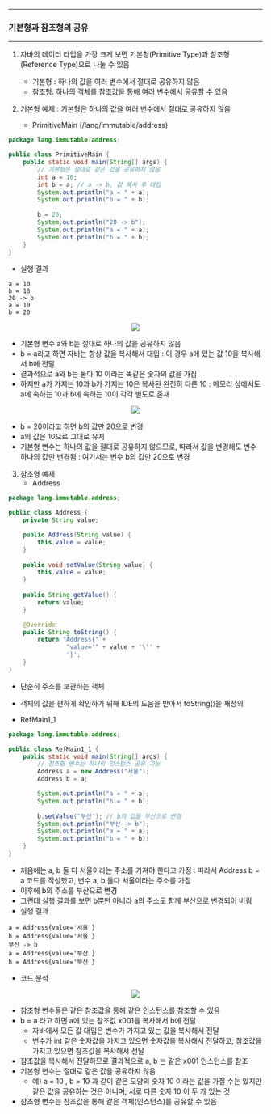 -----
### 기본형과 참조형의 공유
-----
1. 자바의 데이터 타입을 가장 크게 보면 기본형(Primitive Type)과 참조형(Reference Type)으로 나눌 수 있음
   - 기본형 : 하나의 값을 여러 변수에서 절대로 공유하지 않음
   - 참조형: 하나의 객체를 참조값을 통해 여러 변수에서 공유할 수 있음

2. 기본형 예제 : 기본형은 하나의 값을 여러 변수에서 절대로 공유하지 않음
   - PrimitiveMain (/lang/immutable/address)
```java
package lang.immutable.address;

public class PrimitiveMain {
    public static void main(String[] args) {
        // 기본형은 절대로 같은 값을 공유하지 않음
        int a = 10;
        int b = a; // a -> b, 값 복사 후 대입
        System.out.println("a = " + a);
        System.out.println("b = " + b);
        
        b = 20;
        System.out.println("20 -> b");
        System.out.println("a = " + a);
        System.out.println("b = " + b);
    }
}
```
   - 실행 결과
```
a = 10
b = 10
20 -> b
a = 10
b = 20
```
<div align="center">
<img src="https://github.com/user-attachments/assets/156eaa7d-0e75-49f7-bc2c-35af865ebc06">
</div>

   - 기본형 변수 a와 b는 절대로 하나의 값을 공유하지 않음
   - b = a라고 하면 자바는 항상 값을 복사해서 대입 : 이 경우 a에 있는 값 10을 복사해서 b에 전달
   - 결과적으로 a와 b는 둘다 10 이라는 똑같은 숫자의 값을 가짐
   - 하지만 a가 가지는 10과 b가 가지는 10은 복사된 완전히 다른 10 : 메모리 상에서도 a에 속하는 10과 b에 속하는 10이 각각 별도로 존재

<div align="center">
<img src="https://github.com/user-attachments/assets/5d9172ba-ecf1-4a2b-aaa8-26f0830b4b02">
</div>

   - b = 20이라고 하면 b의 값만 20으로 변경
   - a의 값은 10으로 그대로 유지
   - 기본형 변수는 하나의 값을 절대로 공유하지 않으므로, 따라서 값을 변경해도 변수 하나의 값만 변경됨 : 여기서는 변수 b의 값만 20으로 변경

3. 참조형 예제
   - Address
```java
package lang.immutable.address;

public class Address {
    private String value;

    public Address(String value) {
        this.value = value;
    }
    
    public void setValue(String value) {
        this.value = value;
    }
    
    public String getValue() {
        return value;
    }

    @Override
    public String toString() {
        return "Address{" +
                "value='" + value + '\'' +
                '}';
    }
}
```
   - 단순히 주소를 보관하는 객체
   - 객체의 값을 편하게 확인하기 위해 IDE의 도움을 받아서 toString()을 재정의

   - RefMain1_1
```java
package lang.immutable.address;

public class RefMain1_1 {
    public static void main(String[] args) {
        // 참조형 변수는 하나의 인스턴스 공유 가능
        Address a = new Address("서울");
        Address b = a;

        System.out.println("a = " + a);
        System.out.println("b = " + b);
        
        b.setValue("부산"); // b의 값을 부산으로 변경
        System.out.println("부산 -> b");
        System.out.println("a = " + a);
        System.out.println("b = " + b);
    }
}
```
   - 처음에는 a, b 둘 다 서울이라는 주소를 가져야 한다고 가정 : 따라서 Address b = a 코드를 작성했고, 변수 a, b 둘다 서울이라는 주소를 가짐
   - 이후에 b의 주소를 부산으로 변경
   - 그런데 실행 결과를 보면 b뿐만 아니라 a의 주소도 함께 부산으로 변경되어 버림
   - 실행 결과
```
a = Address{value='서울'}
b = Address{value='서울'}
부산 -> b
a = Address{value='부산'}
b = Address{value='부산'}
```

   - 코드 분석
<div align="center">
<img src="https://github.com/user-attachments/assets/11610624-b20d-4d05-a43e-e8f39605e8c5">
</div>

   - 참조형 변수들은 같은 참조값을 통해 같은 인스턴스를 참조할 수 있음
   - b = a 라고 하면 a에 있는 참조값 x001을 복사해서 b에 전달
      + 자바에서 모든 값 대입은 변수가 가지고 있는 값을 복사해서 전달
      + 변수가 int 같은 숫자값을 가지고 있으면 숫자값을 복사해서 전달하고, 참조값을 가지고 있으면 참조값을 복사해서 전달
   - 참조값을 복사해서 전달하므로 결과적으로 a, b 는 같은 x001 인스턴스를 참조
   - 기본형 변수는 절대로 같은 값을 공유하지 않음
     + 예) a = 10 , b = 10 과 같이 같은 모양의 숫자 10 이라는 값을 가질 수는 있지만 같은 값을 공유하는 것은 아니며, 서로 다른 숫자 10 이 두 개 있는 것
   - 참조형 변수는 참조값을 통해 같은 객체(인스턴스)를 공유할 수 있음
